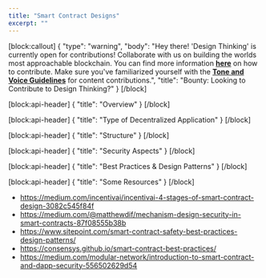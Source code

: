 ```yaml
---
title: "Smart Contract Designs"
excerpt: ""
---
```

[block:callout]
{
  "type": "warning",
  "body": "Hey there! 'Design Thinking' is currently open for contributions! Collaborate with us on building the worlds most approachable blockchain. You can find more information **[here](https://aion.network/bounty/content-creation-bounty/)** on how to contribute. Make sure you've familiarized yourself with the **[Tone and Voice Guidelines](https://docs.aion.network/page/voice-guidelines)** for content contributions.",
  "title": "Bounty: Looking to Contribute to Design Thinking?"
}
[/block]

[block:api-header]
{
  "title": "Overview"
}
[/block]

[block:api-header]
{
  "title": "Type of Decentralized Application"
}
[/block]

[block:api-header]
{
  "title": "Structure"
}
[/block]

[block:api-header]
{
  "title": "Security Aspects"
}
[/block]

[block:api-header]
{
  "title": "Best Practices & Design Patterns"
}
[/block]

[block:api-header]
{
  "title": "Some Resources"
}
[/block]
* https://medium.com/incentivai/incentivai-4-stages-of-smart-contract-design-3082c545f84f
* https://medium.com/@matthewdif/mechanism-design-security-in-smart-contracts-87f08555b38b
* https://www.sitepoint.com/smart-contract-safety-best-practices-design-patterns/
* https://consensys.github.io/smart-contract-best-practices/
* https://medium.com/modular-network/introduction-to-smart-contract-and-dapp-security-556502629d54